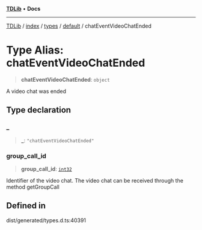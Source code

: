 [**TDLib**](../../../../../../README.md) • **Docs**

***

[TDLib](../../../../../../modules.md) / [index](../../../../../README.md) / [types](../../../README.md) / [default](../README.md) / chatEventVideoChatEnded

# Type Alias: chatEventVideoChatEnded

> **chatEventVideoChatEnded**: `object`

A video chat was ended

## Type declaration

### \_

> **\_**: `"chatEventVideoChatEnded"`

### group\_call\_id

> **group\_call\_id**: [`int32`](int32-1.md)

Identifier of the video chat. The video chat can be received through the method getGroupCall

## Defined in

dist/generated/types.d.ts:40391
